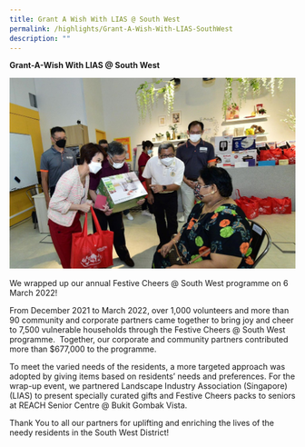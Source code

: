 ```yaml
---
title: Grant A Wish With LIAS @ South West
permalink: /highlights/Grant-A-Wish-With-LIAS-SouthWest
description: ""
---
```

**Grant-A-Wish With LIAS @ South West**

![Grant A Wish](/images/Highlights/Grant-A-Wish%20with%20LIAS%20@%20SW%20-%20Pic%202.jpg)

We wrapped up our annual Festive Cheers @ South West programme on 6 March 2022!

From December 2021 to March 2022, over 1,000 volunteers and more than 90 community and corporate partners came together to bring joy and cheer to 7,500 vulnerable households through the Festive Cheers @ South West programme.  Together, our corporate and community partners contributed more than $677,000 to the programme. 

To meet the varied needs of the residents, a more targeted approach was adopted by giving items based on residents’ needs and preferences. For the wrap-up event, we partnered Landscape Industry Association (Singapore) (LIAS) to present specially curated gifts and Festive Cheers packs to seniors at REACH Senior Centre @ Bukit Gombak Vista.

Thank You to all our partners for uplifting and enriching the lives of the needy residents in the South West District!